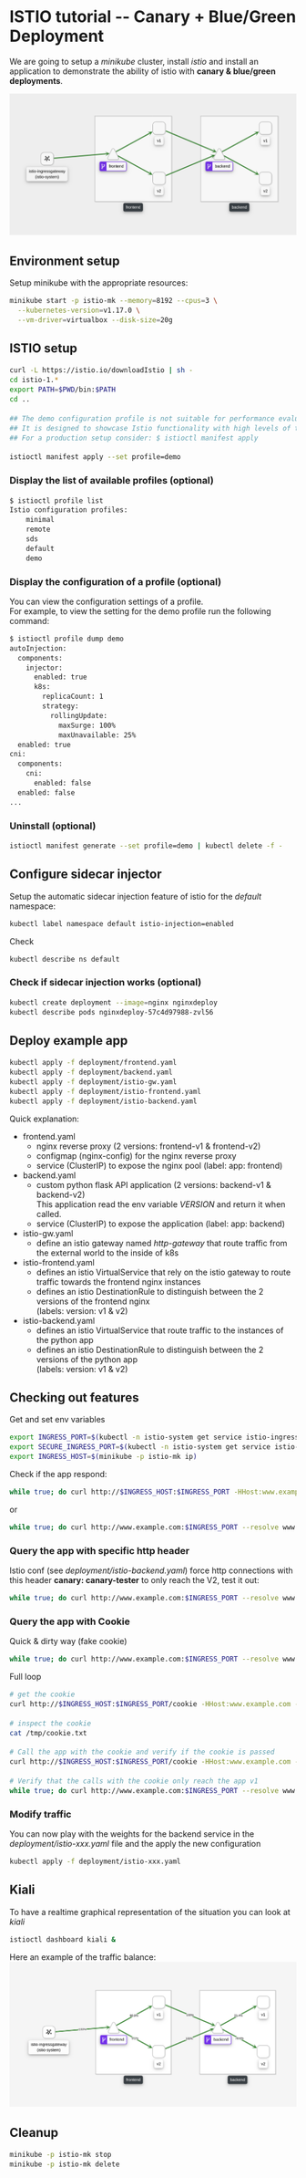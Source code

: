 # ISTIO tutorial -- Canary + Blue/Green Deployment
We are going to setup a *minikube* cluster, install *istio* and install an application to demonstrate the ability of istio with **canary & blue/green deployments**.  


![Setup schema](img/istio-app-schema.png?raw=true "Schema")


## Environment setup
Setup minikube with the appropriate resources:
```bash
minikube start -p istio-mk --memory=8192 --cpus=3 \
  --kubernetes-version=v1.17.0 \
  --vm-driver=virtualbox --disk-size=20g
```

## ISTIO setup
```bash
curl -L https://istio.io/downloadIstio | sh -
cd istio-1.*
export PATH=$PWD/bin:$PATH
cd ..

## The demo configuration profile is not suitable for performance evaluation. 
## It is designed to showcase Istio functionality with high levels of tracing and access logging
## For a production setup consider: $ istioctl manifest apply

istioctl manifest apply --set profile=demo
```
### Display the list of available profiles (optional)
```bash
$ istioctl profile list
Istio configuration profiles:
    minimal
    remote
    sds
    default
    demo
```
### Display the configuration of a profile (optional)
You can view the configuration settings of a profile.  
For example, to view the setting for the demo profile run the following command:
```bash
$ istioctl profile dump demo
autoInjection:
  components:
    injector:
      enabled: true
      k8s:
        replicaCount: 1
        strategy:
          rollingUpdate:
            maxSurge: 100%
            maxUnavailable: 25%
  enabled: true
cni:
  components:
    cni:
      enabled: false
  enabled: false
...
```

### Uninstall (optional)
```bash
istioctl manifest generate --set profile=demo | kubectl delete -f -
```

## Configure sidecar injector 
Setup the automatic sidecar injection feature of istio for the *default* namespace:  
```bash
kubectl label namespace default istio-injection=enabled
```
Check
```bash
kubectl describe ns default
```
### Check if sidecar injection works (optional)
```bash
kubectl create deployment --image=nginx nginxdeploy
kubectl describe pods nginxdeploy-57c4d97988-zvl56
```

## Deploy example app
```bash
kubectl apply -f deployment/frontend.yaml
kubectl apply -f deployment/backend.yaml
kubectl apply -f deployment/istio-gw.yaml
kubectl apply -f deployment/istio-frontend.yaml
kubectl apply -f deployment/istio-backend.yaml
```
Quick explanation:  
* frontend.yaml
  * nginx reverse proxy (2 versions: frontend-v1 & frontend-v2)
  * configmap (nginx-config) for the nginx reverse proxy
  * service (ClusterIP) to expose the nginx pool (label: app: frontend)
* backend.yaml
  * custom python flask API application (2 versions: backend-v1 & backend-v2)  
    This application read the env variable *VERSION* and return it when called.
  * service (ClusterIP) to expose the application (label: app: backend)
* istio-gw.yaml
  * define an istio gateway named *http-gateway* that route traffic from the external world to the inside of k8s
* istio-frontend.yaml
  * defines an istio VirtualService that rely on the istio gateway to route traffic towards the frontend nginx instances
  * defines an istio DestinationRule to distinguish between the 2 versions of the frontend nginx  
    (labels: version: v1 & v2)
* istio-backend.yaml
  * defines an istio VirtualService that route traffic to the instances of the python app
  * defines an istio DestinationRule to distinguish between the 2 versions of the python app  
    (labels: version: v1 & v2)
## Checking out features
Get and set env variables
```bash
export INGRESS_PORT=$(kubectl -n istio-system get service istio-ingressgateway -o jsonpath='{.spec.ports[?(@.name=="http2")].nodePort}')
export SECURE_INGRESS_PORT=$(kubectl -n istio-system get service istio-ingressgateway -o jsonpath='{.spec.ports[?(@.name=="https")].nodePort}')
export INGRESS_HOST=$(minikube -p istio-mk ip)
```
Check if the app respond:
```bash
while true; do curl http://$INGRESS_HOST:$INGRESS_PORT -HHost:www.example.com; sleep .2;done
```
or
```bash
while true; do curl http://www.example.com:$INGRESS_PORT --resolve www.example.com:$INGRESS_PORT:$INGRESS_HOST -HHost:www.example.com; sleep .2;done
```
### Query the app with specific http header
Istio conf (see *deployment/istio-backend.yaml*) force http connections with this header **canary: canary-tester** to only reach the V2, test it out:
```bash
while true; do curl http://www.example.com:$INGRESS_PORT --resolve www.example.com:$INGRESS_PORT:$INGRESS_HOST -HHost:www.example.com -H "canary: canary-tester"; sleep .2;done
```

### Query the app with Cookie
Quick & dirty way (fake cookie)
```bash
while true; do curl http://www.example.com:$INGRESS_PORT --resolve www.example.com:$INGRESS_PORT:$INGRESS_HOST -HHost:www.example.com -H"Cookie:canary=betatester"; sleep .2;done
```

Full loop
```bash
# get the cookie
curl http://$INGRESS_HOST:$INGRESS_PORT/cookie -HHost:www.example.com --cookie-jar /tmp/cookie.txt

# inspect the cookie
cat /tmp/cookie.txt

# Call the app with the cookie and verify if the cookie is passed 
curl http://$INGRESS_HOST:$INGRESS_PORT/cookie -HHost:www.example.com --cookie /tmp/cookie.txt

# Verify that the calls with the cookie only reach the app v1
while true; do curl http://www.example.com:$INGRESS_PORT --resolve www.example.com:$INGRESS_PORT:$INGRESS_HOST -HHost:www.example.com --cookie /tmp/cookie.txt; sleep .2;done
```

### Modify traffic
You can now play with the weights for the backend service in the *deployment/istio-xxx.yaml* file and the apply the new configuration
```bash
kubectl apply -f deployment/istio-xxx.yaml
```

## Kiali
To have a realtime graphical representation of the situation you can look at *kiali*
```bash
istioctl dashboard kiali &
```
Here an example of the traffic balance:
![Kiali View](img/istio-traffic-shaping.png?raw=true "Kiali View")

## Cleanup 
```bash
minikube -p istio-mk stop
minikube -p istio-mk delete
```

